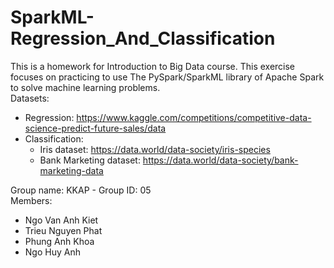 # SparkML-Regression_And_Classification
This is a homework for Introduction to Big Data course. This exercise focuses on practicing to use The PySpark/SparkML library of Apache Spark to solve machine learning problems.  
Datasets:   
- Regression: https://www.kaggle.com/competitions/competitive-data-science-predict-future-sales/data
- Classification:
  - Iris dataset: https://data.world/data-society/iris-species
  - Bank Marketing dataset: https://data.world/data-society/bank-marketing-data
  
Group name: KKAP - Group ID: 05  
Members:  
- Ngo Van Anh Kiet  
- Trieu Nguyen Phat  
- Phung Anh Khoa  
- Ngo Huy Anh
